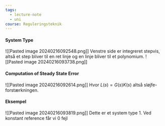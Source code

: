 ```yaml
---
tags:
  - lecture-note
  - uni
course: Reguleringsteknik
---
```

#### System Type
![[Pasted image 20240216092548.png]]
Venstre side er integreret stepvis, altså et step bliver til en ret linje og en linje bliver til et polynomium.
![[Pasted image 20240216093738.png]]

#### Computation of Steady State Error
![[Pasted image 20240216092614.png]]
Hvor $L(s)=G(s)K(s)$ altså sløjfe-forstærkningen.

#### Eksempel
![[Pasted image 20240216093819.png]]
Dette er et system type 1. Ved konstant reference får vi 0 fejl
